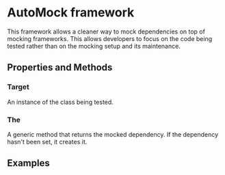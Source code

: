 # AutoMock framework
This framework allows a cleaner way to mock dependencies on top of mocking frameworks. This allows developers to focus on the code being tested rather than on the mocking setup and its maintenance.
## Properties and Methods
### Target
An instance of the class being tested.
### The<T>
A generic method that returns the mocked dependency. If the dependency hasn't been set, it creates it.
## Examples
